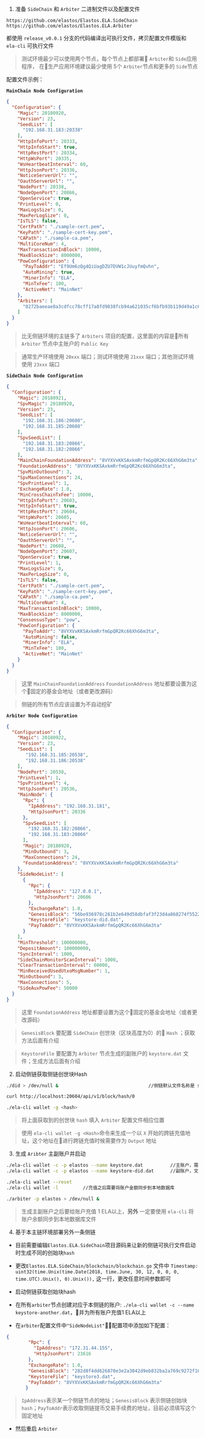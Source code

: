 1. 准备 `SideChain` 和 `Arbiter` 二进制文件以及配置文件

`https://github.com/elastos/Elastos.ELA.SideChain`
`https://github.com/elastos/Elastos.ELA.Arbiter`

都使用 `release_v0.0.1` 分支的代码编译出可执行文件，拷贝配置文件模版和 `ela-cli` 可执行文件

> 测试环境最少可以使用两个节点，每个节点上都部署 `Arbiter`和 `Side`应用程序， 在生产应用环境建议最少使用 5个 `Arbiter`节点和更多的 `Side`节点

配置文件示例：

**`MainChain Node Configuration`**

```json
{
  "Configuration": {
    "Magic": 20180920,
    "Version": 23,
    "SeedList": [
      "192.168.31.183:20338"
    ],
    "HttpInfoPort": 20333,
    "HttpInfoStart": true,
    "HttpRestPort": 20334,
    "HttpWsPort": 20335,
    "WsHeartbeatInterval": 60,
    "HttpJsonPort": 20336,
    "NoticeServerUrl": "",
    "OauthServerUrl": "",
    "NodePort": 20338,
    "NodeOpenPort": 20866,
    "OpenService": true,
    "PrintLevel": 0,
    "MaxLogsSize": 0,
    "MaxPerLogSize": 0,
    "IsTLS": false,
    "CertPath": "./sample-cert.pem",
    "KeyPath": "./sample-cert-key.pem",
    "CAPath": "./sample-ca.pem",
    "MultiCoreNum": 4,
    "MaxTransactionInBlock": 10000,
    "MaxBlockSize": 8000000,
    "PowConfiguration": {
      "PayToAddr": "Ef9Um6zQg4QiUagDZU7DVW1cJUuyfmQvhn",
      "AutoMining": true,
      "MinerInfo": "ELA",
      "MinTxFee": 100,
      "ActiveNet": "MainNet"
    },
    "Arbiters": [
      "0272baeeae8a3cdfcc78cff17a8fd9838fcb94a621035cf6bfb93b119d49a1c618"
    ]
  }
}
```

> 比无侧链环境的主链多了 `Arbiters` 项目的配置，这里面的内容是所有 `Arbiter` 节点中主账户的 `Public Key`

> 通常生产环境使用 `20xxx` 端口；测试环境使用 `21xxx` 端口；其他测试环境使用 `23xxx` 端口

**`SideChain Node Configuration`**

```json
{
  "Configuration": {
    "Magic": 20180921,
    "SpvMagic": 20180920,
    "Version": 23,
    "SeedList": [
      "192.168.31.186:20608",
      "192.168.31.185:20608"
    ],
    "SpvSeedList": [
      "192.168.31.183:20866",
      "192.168.31.182:20866"
    ],
    "MainChainFoundationAddress": "8VYXVxKKSAxkmRrfmGpQR2Kc66XhG6m3ta",
    "FoundationAddress": "8VYXVxKKSAxkmRrfmGpQR2Kc66XhG6m3ta",
    "SpvMinOutbound": 3,
    "SpvMaxConnections": 24,
    "SpvPrintLevel": 1,
    "ExchangeRate": 1.0,
    "MinCrossChainTxFee": 10000,
    "HttpInfoPort": 20603,
    "HttpInfoStart": true,
    "HttpRestPort": 20604,
    "HttpWsPort": 20605,
    "WsHeartbeatInterval": 60,
    "HttpJsonPort": 20606,
    "NoticeServerUrl": "",
    "OauthServerUrl": "",
    "NodePort": 20608,
    "NodeOpenPort": 20607,
    "OpenService": true,
    "PrintLevel": 1,
    "MaxLogsSize": 0,
    "MaxPerLogSize": 0,
    "IsTLS": false,
    "CertPath": "./sample-cert.pem",
    "KeyPath": "./sample-cert-key.pem",
    "CAPath": "./sample-ca.pem",
    "MultiCoreNum": 4,
    "MaxTransactionInBlock": 10000,
    "MaxBlockSize": 8000000,
    "ConsensusType": "pow",
    "PowConfiguration": {
      "PayToAddr": "8VYXVxKKSAxkmRrfmGpQR2Kc66XhG6m3ta",
      "AutoMining": false,
      "MinerInfo": "ELA",
      "MinTxFee": 100,
      "ActiveNet": "MainNet"
    }
  }
}
```

> 这里 `MainChainFoundationAddress` `FoundationAddress` 地址都要设置为这个固定的基金会地址（或者更改源码）

> 侧链的所有节点应该设置为不自动挖矿

**`Arbiter Node Configuration`**

```json
{
  "Configuration": {
    "Magic": 20180922,
    "Version": 23,
    "SeedList": [
       "192.168.31.185:20538",
       "192.168.31.186:20538"
    ],
    "NodePort": 20538,
    "PrintLevel": 1,
    "SpvPrintLevel": 4,
    "HttpJsonPort": 20536,
    "MainNode": {
      "Rpc": {
        "IpAddress": "192.168.31.181",
        "HttpJsonPort": 20336
      },
      "SpvSeedList": [
        "192.168.31.182:20866",
        "192.168.31.183:20866"
      ],
      "Magic": 20180920,
      "MinOutbound": 3,
      "MaxConnections": 24,
      "FoundationAddress": "8VYXVxKKSAxkmRrfmGpQR2Kc66XhG6m3ta"
    },
    "SideNodeList": [
      {
        "Rpc": {
          "IpAddress": "127.0.0.1",
          "HttpJsonPort": 20606
        },
        "ExchangeRate": 1.0,
        "GenesisBlock": "56be936978c261b2e649d58dbfaf3f23d4a868274f5522cd2adb4308a955c4a3",
        "KeystoreFile": "keystore-did.dat",
        "PayToAddr": "8VYXVxKKSAxkmRrfmGpQR2Kc66XhG6m3ta"
      }
    ],
    "MinThreshold": 100000000,
    "DepositAmount": 100000000,
    "SyncInterval": 1000,
    "SideChainMonitorScanInterval": 1000,
    "ClearTransactionInterval": 60000,
    "MinReceivedUsedUtxoMsgNumber": 1,
    "MinOutbound": 3,
    "MaxConnections": 5,
    "SideAuxPowFee": 50000
  }
}
```

> 这里 `FoundationAddress` 地址都要设置为这个固定的基金会地址（或者更改源码）

> `GenesisBlock` 要配置 `SideChain` 创世块（区块高度为0）的 `Hash` ；获取方法后面有介绍

> `KeystoreFile` 要配置为 `Arbiter` 节点生成的副账户的 `keystore.dat` 文件；生成方法后面有介绍

2. 启动侧链获取侧链创世块Hash

```bash
./did > /dev/null &                                 //侧链默认文件名称是 side这里重命名为 did

curl http://localhost:20604/api/v1/block/hash/0

./ela-cli wallet -g <hash>
```

> 将上面获取到的创世块 `hash` 填入 `Arbiter` 配置文件相应位置

> 使用 `ela-cli wallet -g <Hash>`命令来生成一个以 `X` 开始的跨链充值地址，这个地址在进行跨链充值时候需要作为 `Output` 地址

3. 生成 `Aribter` 主副账户并启动

```bash
./ela-cli wallet -c -p elastos --name keystore.dat          //主账户，需要将地址填入主链配置文件
./ela-cli wallet -c -p elastos --name keystore-did.dat      //副账户，文件名要配置到 Arbiter 配置文件

./ela-cli wallet --reset
./ela-cli wallet -l         //充值之后需要将账户金额同步到本地数据库

./arbiter -p elastos > /dev/null &
```

> 生成主副账户之后要给账户充值 1 ELA以上，**另外** 一定要使用 `ela-cli` 将账户余额同步到本地数据库文件

4. 基于本主链环境部署另外一条侧链

* 目前需要编辑`Elastos.ELA.SideChain`项目源码来让新的侧链可执行文件启动时生成不同的创始块`hash`

* 更改`Elastos.ELA.SideChain/blockchain/blockchain.go` 文件中 `Timestamp:  uint32(time.Unix(time.Date(2018, time.June, 30, 12, 0, 0, 0, time.UTC).Unix(), 0).Unix()),` 这一行，更改任意时间参数即可

* 启动侧链获取创始块hash

* 在所有`arbiter`节点创建对应于本侧链的账户: `./ela-cli wallet -c --name keystore-another.dat`，并为所有账户充值1 ELA以上

* 在`arbiter`配置文件中`"SideNodeList"`配置项中添加如下配置：

```json
{
        "Rpc": {
          "IpAddress": "172.31.44.155",
          "HttpJsonPort": 23616
        },
        "ExchangeRate": 1.0,
        "GenesisBlock": "282d8f4dd626870e3e2a3042d9eb832ba2a769c9272f16f1de11d5b0bcea2a8a",
        "KeystoreFile": "keystore3.dat",
        "PayToAddr": "8VYXVxKKSAxkmRrfmGpQR2Kc66XhG6m3ta"
       }
```

> `IpAddress`表示某一个侧链节点的地址；`GenesisBlock` 表示侧链创始块`hash`；`PayToAddr`表示收取侧链提币交易手续费的地址，目前必须填写这个固定地址

* 然后重启 `Arbiter`